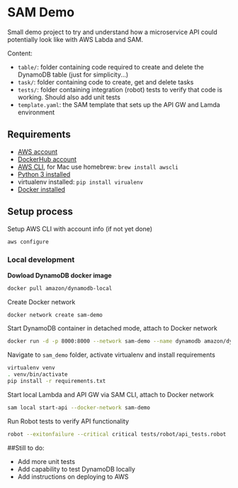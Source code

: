 # SAM Demo

Small demo project to try and understand how a microservice API could potentially look like with AWS Labda and SAM.

Content:

* ``table/``: folder containing code required to create and delete the DynamoDB table (just for simplicity...)
* ``task/``: folder containing code to create, get and delete tasks
* ``tests/``: folder containing integration (robot) tests to verify that code is working. Should also add unit tests
* ``template.yaml``: the SAM template that sets up the API GW and Lamda environment

## Requirements

* [AWS account](https://aws.amazon.com/console/)
* [DockerHub account](https://hub.docker.com/)
* [AWS CLI](https://docs.aws.amazon.com/cli/latest/userguide/cli-chap-install.html), for Mac use homebrew: ```brew install awscli```
* [Python 3 installed](https://www.python.org/downloads/)
* virtualenv installed: `pip install virualenv`
* [Docker installed](https://www.docker.com/community-edition)

## Setup process

Setup AWS CLI with account info (if not yet done)

```bash
aws configure
```

### Local development

**Dowload DynamoDB docker image**
```bash
docker pull amazon/dynamodb-local
```

Create Docker network
```bash
docker network create sam-demo
```

Start DynamoDB container in detached mode, attach to Docker network
```bash
docker run -d -p 8000:8000 --network sam-demo --name dynamodb amazon/dynamodb-local
```

Navigate to `sam_demo` folder, activate virtualenv and install requirements
```bash
virtualenv venv
. venv/bin/activate
pip install -r requirements.txt
```

Start local Lambda and API GW via SAM CLI, attach to Docker network
```bash
sam local start-api --docker-network sam-demo
```

Run Robot tests to verify API functionality
```bash
robot --exitonfailure --critical critical tests/robot/api_tests.robot
```

##Still to do:

* Add more unit tests
* Add capability to test DynamoDB locally
* Add instructions on deploying to AWS
